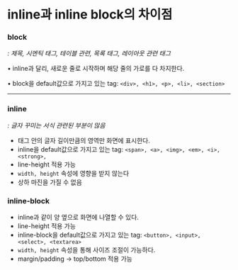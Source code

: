 # inline과 inline block의 차이점

### block

_: 제목, 시멘틱 태그, 테이블 관련, 목록 태그, 레이아웃 관련 태그_

• inline과 달리, 새로운 줄로 시작하며 해당 줄의 가로를 다 차지한다.

• block을 default값으로 가지고 있는 tag: `<div>, <h1>, <p>, <li>, <section>`

---

### inline

_: 글자 꾸미는 서식 관련된 부분이 많음_

- 태그 안의 글자 길이만큼의 영역만 화면에 표시한다.
- inline을 default값으로 가지고 있는 tag: `<span>, <a>, <img>, <em>, <i>, <strong>,`
- line-height 적용 가능
- `width, height` 속성에 영향을 받지 않는다
- 상하 마진을 가질 수 없음

### inline-block

- inline과 같이 양 옆으로 화면에 나열할 수 있다.
- line-height 적용 가능
- inline-block을 default값으로 가지고 있는 tag: `<button>, <input>, <select>, <textarea>`
- `width, height` 속성을 통해 사이즈 조절이 가능하다.
- margin/padding → top/bottom 적용 가능
